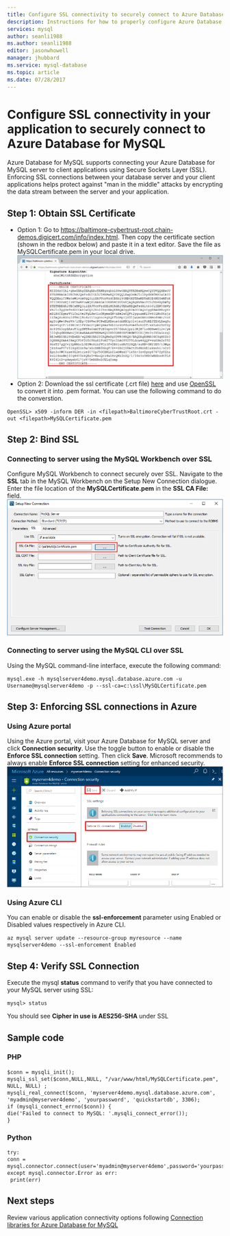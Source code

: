 ```yaml
---
title: Configure SSL connectivity to securely connect to Azure Database for MySQL | Microsoft Docs
description: Instructions for how to properly configure Azure Database for MySQL and associated applications to correctly use SSL connections
services: mysql
author: seanli1988
ms.author: seanli1988
editor: jasonwhowell
manager: jhubbard
ms.service: mysql-database
ms.topic: article
ms.date: 07/28/2017
---
```

# Configure SSL connectivity in your application to securely connect to Azure Database for MySQL
Azure Database for MySQL supports connecting your Azure Database for MySQL server to client applications using Secure Sockets Layer (SSL). Enforcing SSL connections between your database server and your client applications helps protect against "man in the middle" attacks by encrypting the data stream between the server and your application.

## Step 1: Obtain SSL Certificate
   - Option 1: Go to https://baltimore-cybertrust-root.chain-demos.digicert.com/info/index.html. Then copy the certificate section (shown in the redbox below) and paste it in a text editor. Save the file as MySQLCertificate.pem in your local drive.
   ![save cert](./media/howto-configure-ssl/baltimoreCert.png)
   - Option 2: Download the ssl certificate (.crt file) [here](https://www.digicert.com/CACerts/DigiCertGlobalRootCA.crt) and use [OpenSSL](https://www.openssl.org/) to convert it into .pem format. You can use the following command to do the converstion.
```
OpenSSL> x509 -inform DER -in <filepath>BaltimoreCyberTrustRoot.crt -out <filepath>MySQLCertificate.pem
```

## Step 2: Bind SSL
### Connecting to server using the MySQL Workbench over SSL
Configure MySQL Workbench to connect securely over SSL. Navigate to the **SSL** tab in the MySQL Workbench on the Setup New Connection dialogue. Enter the file location of the **MySQLCertificate.pem** in the **SSL CA File:** field.
![save customized tile](./media/howto-configure-ssl/mysql-workbench-ssl.png)

### Connecting to server using the MySQL CLI over SSL
Using the MySQL command-line interface, execute the following command:
```dos
mysql.exe -h mysqlserver4demo.mysql.database.azure.com -u Username@mysqlserver4demo -p --ssl-ca=c:\ssl\MySQLCertificate.pem
```

## Step 3:  Enforcing SSL connections in Azure 
### Using Azure portal
Using the Azure portal, visit your Azure Database for MySQL server and click **Connection security**. Use the toggle button to enable or disable the **Enforce SSL connection** setting. Then click **Save**. Microsoft recommends to always enable **Enforce SSL connection** setting for enhanced security.
![enable-ssl](./media/howto-configure-ssl/enable-ssl.png)

### Using Azure CLI
You can enable or disable the **ssl-enforcement** parameter using Enabled or Disabled values respectively in Azure CLI.
```azurecli-interactive
az mysql server update --resource-group myresource --name mysqlserver4demo --ssl-enforcement Enabled
```

## Step 4: Verify SSL Connection
Execute the mysql **status** command to verify that you have connected to your MySQL server using SSL:
```dos
mysql> status
```
You should see **Cipher in use is AES256-SHA** under SSL

## Sample code
### PHP
```
$conn = mysqli_init();
mysqli_ssl_set($conn,NULL,NULL, "/var/www/html/MySQLCertificate.pem", NULL, NULL) ; 
mysqli_real_connect($conn, 'myserver4demo.mysql.database.azure.com', 'myadmin@myserver4demo', 'yourpassword', 'quickstartdb', 3306);
if (mysqli_connect_errno($conn)) {
die('Failed to connect to MySQL: '.mysqli_connect_error());
}
```
### Python
```
try:
conn = mysql.connector.connect(user='myadmin@myserver4demo',password='yourpassword',database='quickstartdb',host='myserver4demo.mysql.database.azure.com',ssl_ca='/var/www/html/MySQLCertificate.pem')
except mysql.connector.Error as err:
 print(err)
```

## Next steps
Review various application connectivity options following [Connection libraries for Azure Database for MySQL](concepts-connection-libraries.md)
